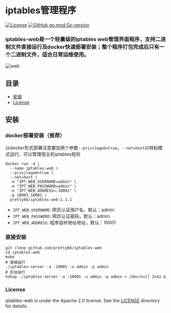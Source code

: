 # iptables管理程序
[![License](https://img.shields.io/badge/License-Apache%202.0-blue.svg)](https://opensource.org/licenses/Apache-2.0) [![GitHub go.mod Go version](https://img.shields.io/github/go-mod/go-version/pretty66/iptables-web)](https://github.com/pretty66/iptables-web/blob/master/go.mod)
### iptables-web是一个轻量级的iptables web管理界面程序，支持二进制文件直接运行及docker快速部署安装；整个程序打包完成后只有一个二进制文件，适合日常运维使用。
![web](./docs/iptables-web.png)

## 目录
- [安装](#安装)
- [License](#License)

## 安装
### docker部署安装（推荐）
以docker形式部署注意要加两个参数`--privileged=true`，`--net=host`以特权模式运行，可以管理宿主机iptables规则
```shell
docker run -d \
  --name iptables-web \
  --privileged=true \
  --net=host \
  -e "IPT_WEB_USERNAME=admin" \
  -e "IPT_WEB_PASSWORD=admin" \
  -e "IPT_WEB_ADDRESS=:10001" \
  -p 10001:10001 \
  pretty66/iptables-web:1.1.1 
```
- `IPT_WEB_USERNAME`: 网页认证用户名，默认：admin
- `IPT_WEB_PASSWORD`: 网页认证密码，默认：admin
- `IPT_WEB_ADDRESS`: 程序监听地址地址，默认：10001

### 直接安装
```shell
git clone github.com/pretty66/iptables-web
cd iptables-web
make
# 直接运行
./iptables-server -a :10001 -u admin -p admin
# 后台运行
nohup ./iptables-server -a :10001 -u admin -p admin > /dev/null 2>&1 &
```

### License

iptables-web is under the Apache 2.0 license. See the [LICENSE](./LICENSE) directory for details.
